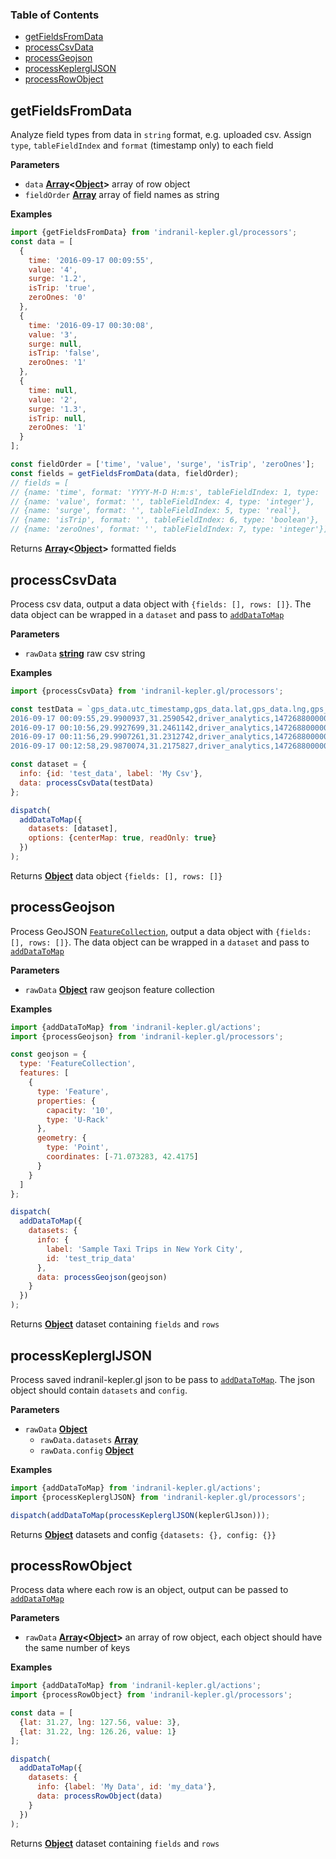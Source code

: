<!-- Generated by documentation.js. Update this documentation by updating the source code. -->

### Table of Contents

- [getFieldsFromData][1]
- [processCsvData][4]
- [processGeojson][7]
- [processKeplerglJSON][10]
- [processRowObject][13]

## getFieldsFromData

Analyze field types from data in `string` format, e.g. uploaded csv.
Assign `type`, `tableFieldIndex` and `format` (timestamp only) to each field

**Parameters**

- `data` **[Array][16]&lt;[Object][17]>** array of row object
- `fieldOrder` **[Array][16]** array of field names as string

**Examples**

```javascript
import {getFieldsFromData} from 'indranil-kepler.gl/processors';
const data = [
  {
    time: '2016-09-17 00:09:55',
    value: '4',
    surge: '1.2',
    isTrip: 'true',
    zeroOnes: '0'
  },
  {
    time: '2016-09-17 00:30:08',
    value: '3',
    surge: null,
    isTrip: 'false',
    zeroOnes: '1'
  },
  {
    time: null,
    value: '2',
    surge: '1.3',
    isTrip: null,
    zeroOnes: '1'
  }
];

const fieldOrder = ['time', 'value', 'surge', 'isTrip', 'zeroOnes'];
const fields = getFieldsFromData(data, fieldOrder);
// fields = [
// {name: 'time', format: 'YYYY-M-D H:m:s', tableFieldIndex: 1, type: 'timestamp'},
// {name: 'value', format: '', tableFieldIndex: 4, type: 'integer'},
// {name: 'surge', format: '', tableFieldIndex: 5, type: 'real'},
// {name: 'isTrip', format: '', tableFieldIndex: 6, type: 'boolean'},
// {name: 'zeroOnes', format: '', tableFieldIndex: 7, type: 'integer'}];
```

Returns **[Array][16]&lt;[Object][17]>** formatted fields

## processCsvData

Process csv data, output a data object with `{fields: [], rows: []}`.
The data object can be wrapped in a `dataset` and pass to [`addDataToMap`][18]

**Parameters**

- `rawData` **[string][19]** raw csv string

**Examples**

```javascript
import {processCsvData} from 'indranil-kepler.gl/processors';

const testData = `gps_data.utc_timestamp,gps_data.lat,gps_data.lng,gps_data.types,epoch,has_result,id,time,begintrip_ts_utc,begintrip_ts_local,date
2016-09-17 00:09:55,29.9900937,31.2590542,driver_analytics,1472688000000,False,1,2016-09-23T00:00:00.000Z,2016-10-01 09:41:39+00:00,2016-10-01 09:41:39+00:00,2016-09-23
2016-09-17 00:10:56,29.9927699,31.2461142,driver_analytics,1472688000000,False,2,2016-09-23T00:00:00.000Z,2016-10-01 09:46:37+00:00,2016-10-01 16:46:37+00:00,2016-09-23
2016-09-17 00:11:56,29.9907261,31.2312742,driver_analytics,1472688000000,False,3,2016-09-23T00:00:00.000Z,,,2016-09-23
2016-09-17 00:12:58,29.9870074,31.2175827,driver_analytics,1472688000000,False,4,2016-09-23T00:00:00.000Z,,,2016-09-23`;

const dataset = {
  info: {id: 'test_data', label: 'My Csv'},
  data: processCsvData(testData)
};

dispatch(
  addDataToMap({
    datasets: [dataset],
    options: {centerMap: true, readOnly: true}
  })
);
```

Returns **[Object][17]** data object `{fields: [], rows: []}`

## processGeojson

Process GeoJSON [`FeatureCollection`][20],
output a data object with `{fields: [], rows: []}`.
The data object can be wrapped in a `dataset` and pass to [`addDataToMap`][18]

**Parameters**

- `rawData` **[Object][17]** raw geojson feature collection

**Examples**

```javascript
import {addDataToMap} from 'indranil-kepler.gl/actions';
import {processGeojson} from 'indranil-kepler.gl/processors';

const geojson = {
  type: 'FeatureCollection',
  features: [
    {
      type: 'Feature',
      properties: {
        capacity: '10',
        type: 'U-Rack'
      },
      geometry: {
        type: 'Point',
        coordinates: [-71.073283, 42.4175]
      }
    }
  ]
};

dispatch(
  addDataToMap({
    datasets: {
      info: {
        label: 'Sample Taxi Trips in New York City',
        id: 'test_trip_data'
      },
      data: processGeojson(geojson)
    }
  })
);
```

Returns **[Object][17]** dataset containing `fields` and `rows`

## processKeplerglJSON

Process saved indranil-kepler.gl json to be pass to [`addDataToMap`][18].
The json object should contain `datasets` and `config`.

**Parameters**

- `rawData` **[Object][17]**
  - `rawData.datasets` **[Array][16]**
  - `rawData.config` **[Object][17]**

**Examples**

```javascript
import {addDataToMap} from 'indranil-kepler.gl/actions';
import {processKeplerglJSON} from 'indranil-kepler.gl/processors';

dispatch(addDataToMap(processKeplerglJSON(keplerGlJson)));
```

Returns **[Object][17]** datasets and config `{datasets: {}, config: {}}`

## processRowObject

Process data where each row is an object, output can be passed to [`addDataToMap`][18]

**Parameters**

- `rawData` **[Array][16]&lt;[Object][17]>** an array of row object, each object should have the same number of keys

**Examples**

```javascript
import {addDataToMap} from 'indranil-kepler.gl/actions';
import {processRowObject} from 'indranil-kepler.gl/processors';

const data = [
  {lat: 31.27, lng: 127.56, value: 3},
  {lat: 31.22, lng: 126.26, value: 1}
];

dispatch(
  addDataToMap({
    datasets: {
      info: {label: 'My Data', id: 'my_data'},
      data: processRowObject(data)
    }
  })
);
```

Returns **[Object][17]** dataset containing `fields` and `rows`

[1]: #getfieldsfromdata
[2]: #parameters
[3]: #examples
[4]: #processcsvdata
[5]: #parameters-1
[6]: #examples-1
[7]: #processgeojson
[8]: #parameters-2
[9]: #examples-2
[10]: #processkeplergljson
[11]: #parameters-3
[12]: #examples-3
[13]: #processrowobject
[14]: #parameters-4
[15]: #examples-4
[16]: https://developer.mozilla.org/docs/Web/JavaScript/Reference/Global_Objects/Array
[17]: https://developer.mozilla.org/docs/Web/JavaScript/Reference/Global_Objects/Object
[18]: ../actions/actions.md#adddatatomap
[19]: https://developer.mozilla.org/docs/Web/JavaScript/Reference/Global_Objects/String
[20]: http://wiki.geojson.org/GeoJSON_draft_version_6#FeatureCollection
